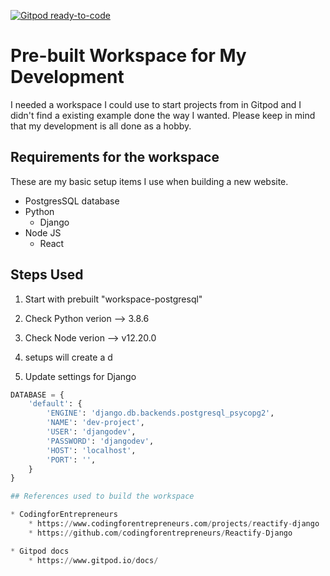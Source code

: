[![Gitpod ready-to-code](https://img.shields.io/badge/Gitpod-ready--to--code-blue?logo=gitpod)](https://gitpod.io/#https://github.com/djtepas/gitpod-docker-Django-PostgreSQL-React)

# Pre-built Workspace for My Development
I needed a workspace I could use to start projects from in Gitpod and I didn't find a existing example done the way I wanted. Please keep in mind that my development is all done as a hobby.

## Requirements for the workspace
These are my basic setup items I use when building a new website.

* PostgresSQL database
* Python
    * Django
* Node JS
    * React

## Steps Used

1. Start with prebuilt "workspace-postgresql"
2. Check Python verion --> 3.8.6
3. Check Node verion --> v12.20.0
4. setups will create a d 


6. Update settings for Django
```Python
DATABASE = {
    'default': {
        'ENGINE': 'django.db.backends.postgresql_psycopg2',
        'NAME': 'dev-project',
        'USER': 'djangodev',
        'PASSWORD': 'djangodev',
        'HOST': 'localhost',
        'PORT': '',
    }
}

## References used to build the workspace

* CodingforEntrepreneurs
    * https://www.codingforentrepreneurs.com/projects/reactify-django
    * https://github.com/codingforentrepreneurs/Reactify-Django

* Gitpod docs
    * https://www.gitpod.io/docs/

